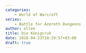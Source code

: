 ```yaml
---
categories:
    - World of Warcraft
series:
    - Battle for Azeroth Dungeons
author: ellen
title: Die Königsruh
date: 2018-04-23T18:29:57+03:00
draft: true
---
```


